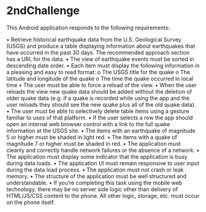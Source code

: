 2ndChallenge
============

This Android application responds to the following requirements:

• Retrieve historical earthquake data from the U.S. Geological Survey (USGS) and produce a table displaying information about earthquakes that have occurred in the past 30 days.  The recommended approach section has a URL for the data.
•	The view of earthquake events must be sorted in descending date order.
•	Each item must display the following information in a pleasing and easy to read format:
o	The USGS title for the quake
o	The latitude and longitude of the quake
o	The time the quake occurred in local time
•	The user must be able to force a reload of the view.
•	When the user reloads the view new quake data should be added without the deletion of older quake data (e.g. if a quake is recorded while using the app and the user reloads they should see the new quake plus all of the old quake data).
•	The user must be able to selectively delete table items using a gesture familiar to uses of that platform.
•	If the user selects a row the app should open an internal web browser control with a link to the full quake information at the USGS site.
•	The items with an earthquake of magnitude 5 or higher must be shaded in light red.
•	The items with a quake of magnitude 7 or higher must be shaded in red.
•	The application must cleanly and correctly handle network failures or the absence of a network.
•	The application must display some indicator that the application is busy during data loads.
•	The application UI must remain responsive to user input during the data load process.
•	The application must not crash or leak memory.
•	The structure of the application must be well structured and understandable.
•	If you’re completing this task using the mobile web technology, there may be no server side logic other than delivery of HTML/JS/CSS content to the phone.  All other logic, storage, etc. must occur on the phone itself.

